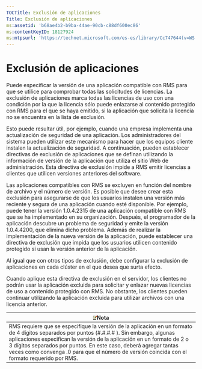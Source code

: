```yaml
---
TOCTitle: Exclusión de aplicaciones
Title: Exclusión de aplicaciones
ms:assetid: 'b68ae4b2-b9ba-44ae-90cb-c88df600ec86'
ms:contentKeyID: 18127924
ms:mtpsurl: 'https://technet.microsoft.com/es-es/library/Cc747644(v=WS.10)'
---
```


Exclusión de aplicaciones
=========================

Puede especificar la versión de una aplicación compatible con RMS para que se utilice para comprobar todas las solicitudes de licencias. La exclusión de aplicaciones marca todas las licencias de uso con una condición por la que la licencia sólo puede enlazarse al contenido protegido con RMS para el que se haya emitido, si la aplicación que solicita la licencia no se encuentra en la lista de exclusión.

Esto puede resultar útil, por ejemplo, cuando una empresa implementa una actualización de seguridad de una aplicación. Los administradores del sistema pueden utilizar este mecanismo para hacer que los equipos cliente instalen la actualización de seguridad. A continuación, pueden establecer directivas de exclusión de aplicaciones que se definan utilizando la información de versión de la aplicación que utiliza el sitio Web de administración. Esta directiva de exclusión impide a RMS emitir licencias a clientes que utilicen versiones anteriores del software.

Las aplicaciones compatibles con RMS se excluyen en función del nombre de archivo y el número de versión. Es posible que desee crear esta exclusión para asegurarse de que los usuarios instalen una versión más reciente y segura de una aplicación cuando esté disponible. Por ejemplo, puede tener la versión 1.0.4.2315 de una aplicación compatible con RMS que se ha implementado en su organización. Después, el programador de la aplicación descubre un problema de seguridad y emite la versión 1.0.4.4200, que elimina dicho problema. Además de realizar la implementación de la nueva versión de la aplicación, puede establecer una directiva de exclusión que impida que los usuarios utilicen contenido protegido si usan la versión anterior de la aplicación.

Al igual que con otros tipos de exclusión, debe configurar la exclusión de aplicaciones en cada clúster en el que desea que surta efecto.

Cuando aplique esta directiva de exclusión en el servidor, los clientes no podrán usar la aplicación excluida para solicitar y enlazar nuevas licencias de uso a contenido protegido con RMS. No obstante, los clientes pueden continuar utilizando la aplicación excluida para utilizar archivos con una licencia anterior.

| ![](images/Cc747644.note(WS.10).gif)Nota                                                                                                                                                                                                                                                                                                                          |
|------------------------------------------------------------------------------------------------------------------------------------------------------------------------------------------------------------------------------------------------------------------------------------------------------------------------------------------------------------------------------------------------|
| RMS requiere que se especifique la versión de la aplicación en un formato de 4 dígitos separados por puntos (\#.\#.\#.\# ). Sin embargo, algunas aplicaciones especifican la versión de la aplicación en un formato de 2 o 3 dígitos separados por puntos. En este caso, deberá agregar tantas veces como convenga .0 para que el número de versión coincida con el formato requerido por RMS. |
